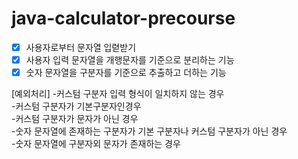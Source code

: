 # java-calculator-precourse

- [x] 사용자로부터 문자열 입렫받기
- [x] 사용자 입력 문자열을 개행문자를 기준으로 분리하는 기능
- [x] 숫자 문자열을 구분자를 기준으로 추출하고 더하는 기능

[예외처리]
-커스텀 구분자 입력 형식이 일치하지 않는 경우</br>
-커스텀 구분자가 기본구분자인경우 </br>
-커스텀 구분자가 문자가 아닌 경우 </br>
-숫자 문자열에 존재하는 구분자가 기본 구분자나 커스텀 구분자가 아닌 경우 </br>
-숫자 문자열에 구분자외 문자가 존재하는 경우 </br>
